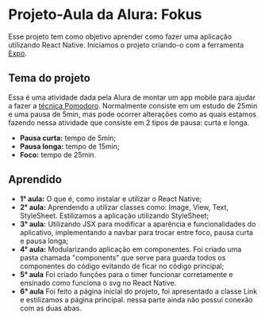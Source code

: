 # Projeto-Aula da Alura: Fokus
Esse projeto tem como objetivo aprender como fazer uma aplicação utilizando React Native. Iniciamos o projeto criando-o com a ferramenta [Expo](https://expo.dev).

## Tema do projeto
Essa é uma atividade dada pela Alura de montar um app mobile para ajudar a fazer a [técnica Pomodoro](https://brasilescola.uol.com.br/dicas-de-estudo/tecnica-pomodoro-que-e-e-como-funciona.htm).
Normalmente consiste em um estudo de 25min e uma pausa de 5min, mas pode ocorrer alterações como as quais estamos fazendo nessa atividade que consiste em 2 tipos de pausa: curta e longa.

* **Pausa curta:** tempo de 5min;
* **Pausa longa:** tempo de 15min;
* **Foco:** tempo de 25min.

## Aprendido
* **1° aula:** O que é, como instalar e utilizar o React Native;
* **2° aula:** Aprendendo a utilizar classes como: Image, View, Text, StyleSheet. Estilizamos a aplicação utilizando StyleSheet;
* **3° aula:** Utilizando JSX para modificar a aparência e funcionalidades do aplicativo, implementando a navbar para trocar entre foco, pausa curta e pausa longa;
* **4° aula:** Modularizando aplicação em componentes. Foi criado uma pasta chamada "components" que serve para guarda todos os componentes do código evitando de ficar no código principal;
* **5° aula** Foi criado funções para o timer funcionar corretamente e ensinado como funciona o svg no React Native.
* **6° aula** Foi feito a página inicial do projeto, foi apresentado a classe Link e estilizamos a página principal. nessa parte ainda não possui conexão com as duas abas.